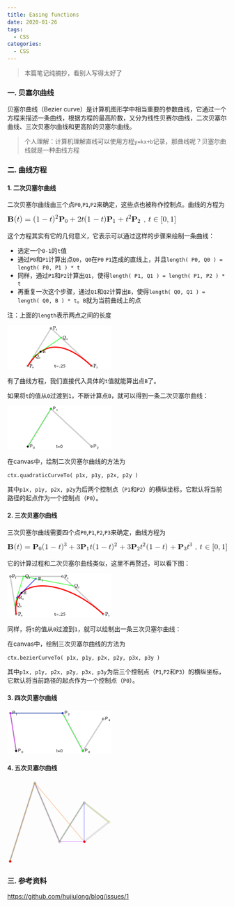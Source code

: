 ```yaml
---
title: Easing functions
date: 2020-01-26
tags:
  - CSS
categories:
  - CSS
---
```


> 本篇笔记纯摘抄，看别人写得太好了

### 一. 贝塞尔曲线

贝塞尔曲线（Bezier curve）是计算机图形学中相当重要的参数曲线，它通过一个方程来描述一条曲线，根据方程的最高阶数，又分为线性贝赛尔曲线，二次贝塞尔曲线、三次贝塞尔曲线和更高阶的贝塞尔曲线。

> 个人理解：计算机理解直线可以使用方程`y=kx+b`记录，那曲线呢？贝塞尔曲线就是一种曲线方程



### 二. 曲线方程

#### 1. 二次贝塞尔曲线

二次贝塞尔曲线由三个点`P0`,`P1`,`P2`来确定，这些点也被称作控制点。曲线的方程为

![](https://raw.githubusercontent.com/hzmming/myGraphBed/master/20200126104204.png)

这个方程其实有它的几何意义，它表示可以通过这样的步骤来绘制一条曲线：

- 选定一个`0-1`的`t`值
- 通过`P0`和`P1`计算出点`Q0`，`Q0`在`P0` `P1`连成的直线上，并且`length( P0, Q0 ) = length( P0, P1 ) * t`
- 同样，通过`P1`和`P2`计算出`Q1`，使得`length( P1, Q1 ) = length( P1, P2 ) * t`
- 再重复一次这个步骤，通过`Q1`和`Q2`计算出`B`，使得`length( Q0, Q1 ) = length( Q0, B ) * t`。`B`就为当前曲线上的点

注：上面的`length`表示两点之间的长度

![](https://raw.githubusercontent.com/hzmming/myGraphBed/master/20200126104544.png)

有了曲线方程，我们直接代入具体的`t`值就能算出点`B`了。

如果将`t`的值从`0`过渡到`1`，不断计算点`B`，就可以得到一条二次贝塞尔曲线：

![](https://raw.githubusercontent.com/hzmming/myGraphBed/master/20200126104710)

在canvas中，绘制二次贝塞尔曲线的方法为

```
ctx.quadraticCurveTo( p1x, p1y, p2x, p2y )
```

其中`p1x, p1y, p2x, p2y`为后两个控制点（`P1`和`P2`）的横纵坐标，它默认将当前路径的起点作为一个控制点（`P0`）。

#### 2. 三次贝塞尔曲线

三次贝塞尔曲线需要四个点`P0`,`P1`,`P2`,`P3`来确定，曲线方程为

![](https://raw.githubusercontent.com/hzmming/myGraphBed/master/20200126104814.png)

它的计算过程和二次贝塞尔曲线类似，这里不再赘述，可以看下图：

![](https://raw.githubusercontent.com/hzmming/myGraphBed/master/20200126104846.png)

同样，将`t`的值从`0`过渡到`1`，就可以绘制出一条三次贝塞尔曲线：

在canvas中，绘制三次贝塞尔曲线的方法为

```
ctx.bezierCurveTo( p1x, p1y, p2x, p2y, p3x, p3y )
```

其中`p1x, p1y, p2x, p2y, p3x, p3y`为后三个控制点（`P1`,`P2`和`P3`）的横纵坐标，它默认将当前路径的起点作为一个控制点（`P0`）。

#### 3. 四次贝塞尔曲线

![](https://raw.githubusercontent.com/hzmming/myGraphBed/master/20200126105044.gif)

#### 4. 五次贝塞尔曲线

![](https://raw.githubusercontent.com/hzmming/myGraphBed/master/20200126105104.gif)

### 三. 参考资料

https://github.com/hujiulong/blog/issues/1